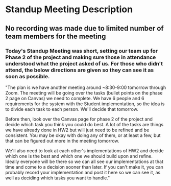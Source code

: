# Standup Meeting Description

## No recording was made due to limited number of team members for the meeting

### Today's Standup Meeting was short, setting our team up for Phase 2 of the project and making sure those in attendance understood what the project asked of us. For those who didn't attend, the below directions are given so they can see it as soon as possible.

"The plan is we have another meeting around ~8:30-9:00 tomorrow through Zoom. The meeting will be going over the tasks (bullet points on the phase 2 page on Canvas) we need to complete. We have 6 people and 6 requirements for the system with the Student implementation, so the idea is to divide each task to each person. We'll decide that tomorrow. 

Before then, look over the Canvas page for phase 2 of the project and decide which task you think you could do best. A lot of the tasks are things we have already done in HW2 but will just need to be refined and be consistent. You may be okay with doing any of them, or at least a few, but that can be figured out more in the meeting tomorrow.

We'll also need to look at each other's implementations of HW2 and decide which one is the best and which one we should build upon and refine. Ideally everyone will be there so we can all see our implementations at that time and come to a decision sooner than later. If you can't make it, you can probably record your implementation and post it here so we can see it, as well as deciding which tasks you want to handle."
